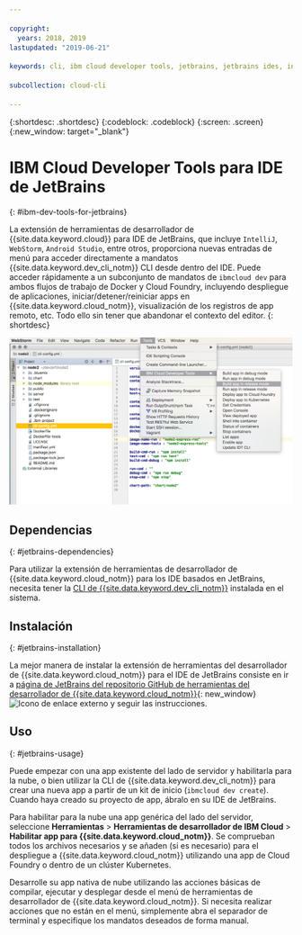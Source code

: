 ```yaml
---

copyright:
  years: 2018, 2019
lastupdated: "2019-06-21"

keywords: cli, ibm cloud developer tools, jetbrains, jetbrains ides, intellij, webstorm, android studio, ibmcloud dev, view remote logs, ibmcloud docker commands

subcollection: cloud-cli

---
```


{:shortdesc: .shortdesc}
{:codeblock: .codeblock}
{:screen: .screen}
{:new_window: target="_blank"}

# IBM Cloud Developer Tools para IDE de JetBrains
{: #ibm-dev-tools-for-jetbrains}

La extensión de herramientas de desarrollador de {{site.data.keyword.cloud}} para IDE de JetBrains, que incluye `IntelliJ`, `WebStorm`, `Android Studio`, entre otros, proporciona nuevas entradas de menú para acceder directamente a mandatos {{site.data.keyword.dev_cli_notm}} CLI desde dentro del IDE. Puede acceder rápidamente a un subconjunto de mandatos de `ibmcloud dev` para ambos flujos de trabajo de Docker y Cloud Foundry, incluyendo despliegue de aplicaciones, iniciar/detener/reiniciar apps en {{site.data.keyword.cloud_notm}}, visualización de los registros de app remoto, etc. Todo ello sin tener que abandonar el contexto del editor.
{: shortdesc}

![Captura de pantalla de IBM Cloud Developer Tools ejecutándose dentro del IDE de WebStorm.](../images/jetbrains.png "Ejemplo de menú de herramientas de desarrollador de {{site.data.keyword.cloud_notm}} que se ejecuta dentro del IDE de WebStorm")

## Dependencias
{: #jetbrains-dependencies}

Para utilizar la extensión de herramientas de desarrollador de {{site.data.keyword.cloud_notm}} para los IDE basados en JetBrains, necesita tener la [CLI de {{site.data.keyword.dev_cli_notm}}](/docs/cli?topic=cloud-cli-getting-started) instalada en el sistema.

## Instalación
{: #jetbrains-installation}

La mejor manera de instalar la extensión de herramientas del desarrollador de {{site.data.keyword.cloud_notm}} para el IDE de JetBrains consiste en ir a [página de JetBrains del repositorio GitHub de herramientas del desarrollador de {{site.data.keyword.cloud_notm}}](https://github.com/IBM-Cloud/ibm-cloud-developer-tools/tree/master/jetbrains){: new_window}![Icono de enlace externo](../../icons/launch-glyph.svg "Icono de enlace externo") y seguir las instrucciones.

## Uso
{: #jetbrains-usage}

Puede empezar con una app existente del lado de servidor y habilitarla para la nube, o bien utilizar la CLI de {{site.data.keyword.dev_cli_notm}} para crear una nueva app a partir de un kit de inicio (`ibmcloud dev create`). Cuando haya creado su proyecto de app, ábralo en su IDE de JetBrains.

Para habilitar para la nube una app genérica del lado del servidor, seleccione **Herramientas** > **Herramientas de desarrollador de IBM Cloud** > **Habilitar app para {{site.data.keyword.cloud_notm}}**. Se comprueban todos los archivos necesarios y se añaden (si es necesario) para el despliegue a {{site.data.keyword.cloud_notm}} utilizando una app de Cloud Foundry o dentro de un clúster Kubernetes.

Desarrolle su app nativa de nube utilizando las acciones básicas de compilar, ejecutar y desplegar desde el menú de herramientas de desarrollador de {{site.data.keyword.cloud_notm}}. Si necesita realizar acciones que no están en el menú, simplemente abra el separador de terminal y especifique los mandatos deseados de forma manual.
